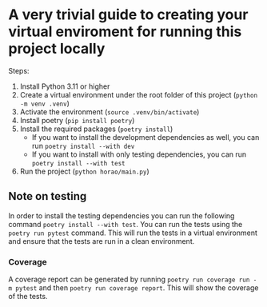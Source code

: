 # A very trivial guide to creating your virtual enviroment for running this project locally

Steps:

1. Install Python 3.11 or higher
2. Create a virtual environment under the root folder of this project (`python -m venv .venv`)
3. Activate the environment (`source .venv/bin/activate`)
4. Install poetry (`pip install poetry`)
4. Install the required packages (`poetry install`)
   - If you want to install the development dependencies as well, you can run `poetry install --with dev`
   - If you want to install with only testing dependencies, you can run `poetry install --with test`
5. Run the project (`python horao/main.py`)

## Note on testing

In order to install the testing dependencies you can run the following command `poetry install --with test`.
You can run the tests using the `poetry run pytest` command. This will run the tests in a virtual environment and ensure that the tests are run in a clean environment.

### Coverage
A coverage report can be generated by running `poetry run coverage run -m pytest` and then `poetry run coverage report`. This will show the coverage of the tests.
